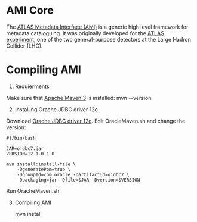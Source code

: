 AMI Core
========

The [ATLAS Metadata Interface (AMI)](http://www.cern.ch/ami/) is a generic high level framework for metadata cataloguing. It was originally developed for the [ATLAS experiment](http://atlas.ch/), one of the two general-purpose detectors at the Large Hadron Collider (LHC).

Compiling AMI
=============

1. Requierments

Make sure that [Apache Maven 3](http://maven.apache.org/) is installed:
	mvn --version

2. Installing Orache JDBC driver 12c

Download [Orache JDBC driver 12c](http://www.oracle.com/technetwork/database/features/jdbc/index-091264.html). Edit OracleMaven.sh and change the version:

	#!/bin/bash

	JAR=ojdbc7.jar
	VERSION=12.1.0.1.0

	mvn install:install-file \
		-DgeneratePom=true \
		-DgroupId=com.oracle -DartifactId=ojdbc7 \
		-Dpackaging=jar -Dfile=$JAR -Dversion=$VERSION

Run OracheMaven.sh

3. Compiling AMI

	mvn install
